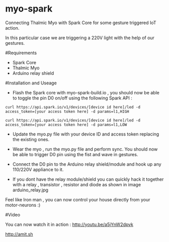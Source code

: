 # myo-spark
Connecting Thalmic Myo with Spark Core for some gesture triggered IoT action.

In this particular case we are triggering a 220V light with the help of our gestures.

#Requirements

- Spark Core
- Thalmic Myo
- Arduino relay shield

#Installation and Useage

- Flash the Spark core with myo-spark-build.io , you should now be able to toggle the pin D0 on/off using the following Spark API :

```
curl https://api.spark.io/v1/devices/[device id here]/led -d access_token=[your access token here] -d params=l1,HIGH

curl https://api.spark.io/v1/devices/[device id here]/led -d access_token=[your access token here] -d params=l1,LOW

```

- Update the myo.py file with your device ID and access token replacing the existing ones.

- Wear the myo , run the myo.py file and perform sync. You should now be able to trigger D0 pin using the fist and wave in gestures.

- Connect the D0 pin to the Arduino relay shield/module and hook up any 110/220V appliance to it.

- If you dont have the relay module/shield you can quickly hack it together with a relay , transistor , resistor and diode as shown in image arduino_relay.jpg

Feel like Iron man , you can now control your house directly from your motor-neurons :)

#Video

You can now watch it in action : http://youtu.be/a5jYnW2dpvk

http://amit.sh